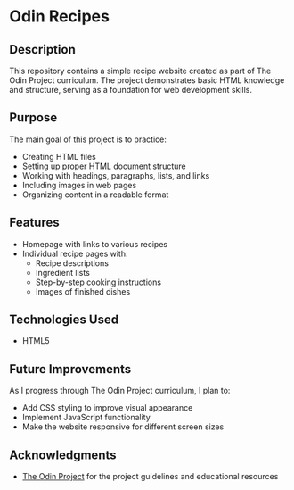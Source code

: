 # Odin Recipes

## Description
This repository contains a simple recipe website created as part of The Odin Project curriculum. The project demonstrates basic HTML knowledge and structure, serving as a foundation for web development skills.

## Purpose
The main goal of this project is to practice:
- Creating HTML files
- Setting up proper HTML document structure
- Working with headings, paragraphs, lists, and links
- Including images in web pages
- Organizing content in a readable format

## Features
- Homepage with links to various recipes
- Individual recipe pages with:
    - Recipe descriptions
    - Ingredient lists
    - Step-by-step cooking instructions
    - Images of finished dishes

## Technologies Used
- HTML5

## Future Improvements
As I progress through The Odin Project curriculum, I plan to:
- Add CSS styling to improve visual appearance
- Implement JavaScript functionality
- Make the website responsive for different screen sizes

## Acknowledgments
- [The Odin Project](https://www.theodinproject.com) for the project guidelines and educational resources